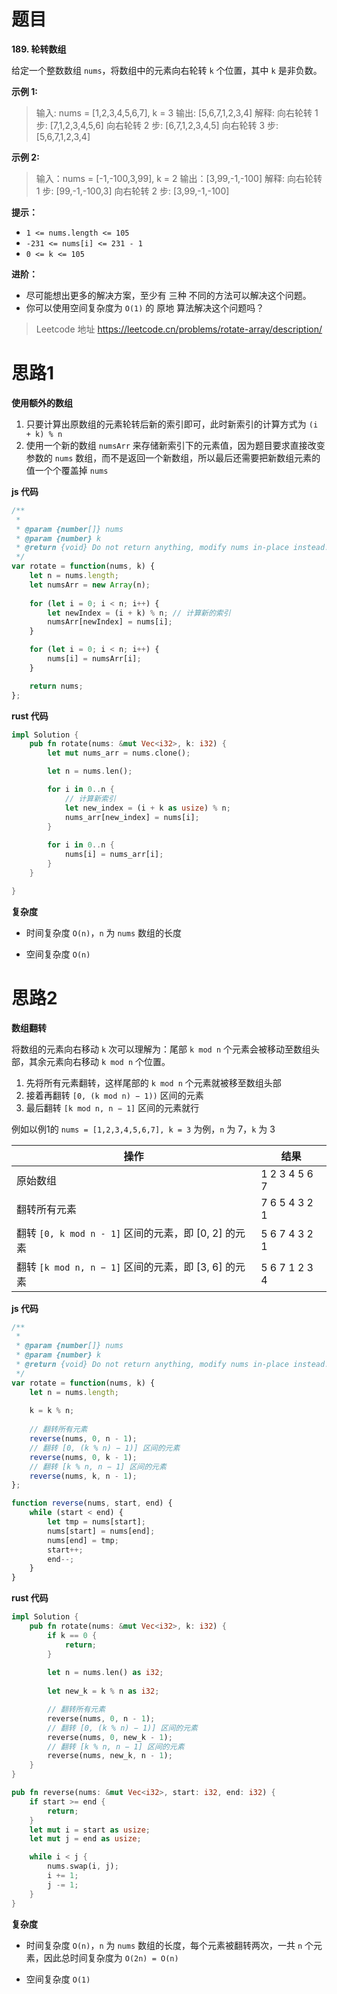 # 题目
**189. 轮转数组**

给定一个整数数组 `nums`，将数组中的元素向右轮转 `k` 个位置，其中 `k` 是非负数。


**示例 1:**

>输入: nums = [1,2,3,4,5,6,7], k = 3
输出: [5,6,7,1,2,3,4]
解释:
向右轮转 1 步: [7,1,2,3,4,5,6]
向右轮转 2 步: [6,7,1,2,3,4,5]
向右轮转 3 步: [5,6,7,1,2,3,4]

**示例 2:**

>输入：nums = [-1,-100,3,99], k = 2
输出：[3,99,-1,-100]
解释: 
向右轮转 1 步: [99,-1,-100,3]
向右轮转 2 步: [3,99,-1,-100]


**提示：**
* `1 <= nums.length <= 105`
* `-231 <= nums[i] <= 231 - 1`
* `0 <= k <= 105`


**进阶：**
* 尽可能想出更多的解决方案，至少有 三种 不同的方法可以解决这个问题。
* 你可以使用空间复杂度为 `O(1)` 的 原地 算法解决这个问题吗？

> Leetcode 地址 https://leetcode.cn/problems/rotate-array/description/



# 思路1

**使用额外的数组**

1. 只要计算出原数组的元素轮转后新的索引即可，此时新索引的计算方式为 `(i + k) % n`
2. 使用一个新的数组 `numsArr` 来存储新索引下的元素值，因为题目要求直接改变参数的 `nums` 数组，而不是返回一个新数组，所以最后还需要把新数组元素的值一个个覆盖掉 `nums` 



**js 代码**

```js
/**
 *
 * @param {number[]} nums
 * @param {number} k
 * @return {void} Do not return anything, modify nums in-place instead.
 */
var rotate = function(nums, k) {
    let n = nums.length;
    let numsArr = new Array(n);
    
    for (let i = 0; i < n; i++) {
        let newIndex = (i + k) % n; // 计算新的索引
        numsArr[newIndex] = nums[i];
    }

    for (let i = 0; i < n; i++) {
        nums[i] = numsArr[i];
    }

    return nums;
};
```



**rust 代码**

```rust
impl Solution {
    pub fn rotate(nums: &mut Vec<i32>, k: i32) {
        let mut nums_arr = nums.clone();

        let n = nums.len();

        for i in 0..n {
            // 计算新索引
            let new_index = (i + k as usize) % n;
            nums_arr[new_index] = nums[i];
        }
 
        for i in 0..n {
            nums[i] = nums_arr[i];
        }
    }

}
```



**复杂度**

* 时间复杂度 `O(n)`，`n` 为 `nums` 数组的长度

* 空间复杂度 `O(n)`



# 思路2

**数组翻转**

将数组的元素向右移动 `k` 次可以理解为：尾部 `k mod n` 个元素会被移动至数组头部，其余元素向右移动 `k mod n` 个位置。

1. 先将所有元素翻转，这样尾部的 `k mod n` 个元素就被移至数组头部
2. 接着再翻转 `[0, (k mod n) − 1))` 区间的元素
3. 最后翻转 `[k mod n, n − 1]` 区间的元素就行

例如以例1的 `nums = [1,2,3,4,5,6,7], k = 3`  为例，`n` 为 7，`k` 为 3

| 操作                                                 | 结果          |
| ---------------------------------------------------- | ------------- |
| 原始数组                                             | 1 2 3 4 5 6 7 |
| 翻转所有元素                                         | 7 6 5 4 3 2 1 |
| 翻转 `[0, k mod n - 1]` 区间的元素，即 [0, 2] 的元素 | 5 6 7 4 3 2 1 |
| 翻转 `[k mod n, n − 1]` 区间的元素，即 [3, 6] 的元素 | 5 6 7 1 2 3 4 |



**js 代码**

```js
/**
 * 
 * @param {number[]} nums
 * @param {number} k
 * @return {void} Do not return anything, modify nums in-place instead.
 */
var rotate = function(nums, k) {
    let n = nums.length;
  
    k = k % n;
  
    // 翻转所有元素
    reverse(nums, 0, n - 1);
    // 翻转 [0, (k % n) − 1)] 区间的元素
    reverse(nums, 0, k - 1);
    // 翻转 [k % n, n − 1] 区间的元素
    reverse(nums, k, n - 1);
};

function reverse(nums, start, end) {
    while (start < end) {
        let tmp = nums[start];
        nums[start] = nums[end];
        nums[end] = tmp;
        start++;
        end--;
    }
}
```



**rust 代码**

```rust
impl Solution {   
    pub fn rotate(nums: &mut Vec<i32>, k: i32) {
        if k == 0 {
            return;
        }
    
        let n = nums.len() as i32;
   
        let new_k = k % n as i32;

        // 翻转所有元素
        reverse(nums, 0, n - 1);
        // 翻转 [0, (k % n) − 1)] 区间的元素
        reverse(nums, 0, new_k - 1);
        // 翻转 [k % n, n − 1] 区间的元素
        reverse(nums, new_k, n - 1);
    }
}

pub fn reverse(nums: &mut Vec<i32>, start: i32, end: i32) {
    if start >= end {
        return;
    }
    let mut i = start as usize;
    let mut j = end as usize;

    while i < j {
        nums.swap(i, j);
        i += 1;
        j -= 1;
    }
}

```



**复杂度**

* 时间复杂度 `O(n)`，`n` 为 `nums` 数组的长度，每个元素被翻转两次，一共 `n` 个元素，因此总时间复杂度为 `O(2n) = O(n)` 

* 空间复杂度 `O(1)`

